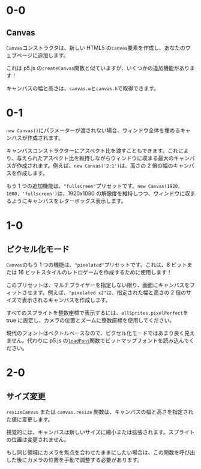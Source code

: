 # 0-0

## Canvas

`Canvas`コンストラクタは、新しい HTML5 の`canvas`要素を作成し、あなたのウェブページに追加します。

これは p5.js の`createCanvas`関数と似ていますが、いくつかの追加機能があります！

キャンバスの幅と高さは、`canvas.w`と`canvas.h`で取得できます。

# 0-1

`new Canvas()`にパラメーターが渡されない場合、ウィンドウ全体を埋めるキャンバスが作成されます。

キャンバスコンストラクターにアスペクト比を渡すこともできます。これにより、与えられたアスペクト比を維持しながらウィンドウに収まる最大のキャンバスが作成されます。例えば、`new Canvas('2:1')`は、高さの 2 倍の幅のキャンバスを作成します。

もう 1 つの追加機能は、`"fullscreen"`プリセットです。`new Canvas(1920, 1080, 'fullscreen')`は、1920x1080 の解像度を維持しつつ、ウィンドウに収まるようにキャンバスをレターボックス表示します。

# 1-0

## ピクセル化モード

`Canvas`のもう 1 つの機能は、`"pixelated"`プリセットです。これは、8 ビットまたは 16 ビットスタイルのレトロゲームを作成するために使用します！

このプリセットは、マルチプライヤーを指定しない限り、画面にキャンバスをフィットさせます。例えば、`"pixelated x2"`は、指定された幅と高さの 2 倍のサイズで表示されるキャンバスを作成します。

すべてのスプライトを整数座標で表示するには、`allSprites.pixelPerfect`を true に設定し、カメラの位置とズームに整数座標を使用してください。

現代のフォントはベクトルベースなので、ピクセル化モードではあまり良く見えません。代わりに p5.js の[`loadFont`](https://p5js.org/reference/#/p5/loadFont)関数でビットマップフォントを読み込んでください。

# 2-0

## サイズ変更

`resizeCanvas` または `canvas.resize` 関数は、キャンバスの幅と高さを指定された値に変更します。

視覚的には、キャンバスは新しいサイズに縮小または拡張されます。スプライトの位置は変更されません。

もし同じ領域にカメラを焦点を合わせたままにしたい場合は、この関数を呼び出した後にカメラの位置を手動で調整する必要があります。
